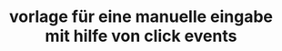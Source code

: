 ---
layout: article
title: vorlage für eine manuelle eingabe mit hilfe von click events
description: 
  - Mit Peakboard können Sie sogenannte Click Events erstellen. In diesem Template bietet es die Möglichkeit, unterschiedliche Werte durch einen Klick auf die rechte "+"-Schaltfläche zu verändern.
lang: de
weight: 500
isDraft: false
ref: Manual-Editing-Using-Click-Events
category:
  - Interaktion
  - Scripting
image: Manual-Editing-Using-Click-Events.png
image_thumbnail: Manual-Editing-Using-Click-Events_thumbnail.png
download: Manual-Editing-Using-Click-Events.pbmx
overview_description:
overview_benefits:
overview_data_sources:
---
